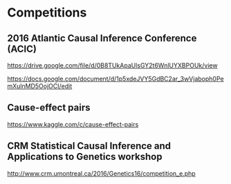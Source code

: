 # Competitions

## 2016 Atlantic Causal Inference Conference (ACIC)

https://drive.google.com/file/d/0B8TUkApaUlsGY2t6WnlUYXBPOUk/view

https://docs.google.com/document/d/1p5xdeJVY5GdBC2ar_3wVjaboph0PemXulnMD5OojOCI/edit

## Cause-effect pairs

https://www.kaggle.com/c/cause-effect-pairs

## CRM Statistical Causal Inference and Applications to Genetics workshop

http://www.crm.umontreal.ca/2016/Genetics16/competition_e.php
